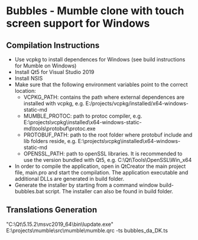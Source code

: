 Bubbles - Mumble clone with touch screen support for Windows
=======================================

## Compilation Instructions

- Use vcpkg to install dependences for Windows (see build instructions for Mumble on Windows)
- Install Qt5 for Visual Studio 2019
- Install NSIS
- Make sure that the following environment variables point to the correct location:
    * VCPKG_PATH: contains the path where external dependences are installed with vcpkg, e.g. E:/projects/vcpkg/installed/x64-windows-static-md
    * MUMBLE_PROTOC: path to protoc compiler, e.g. E:\projects\vcpkg\installed\x64-windows-static-md\tools\protobuf\protoc.exe
    * PROTOBUF_PATH: path to the root folder where protobuf include and lib folders reside, e.g. E:\projects\vcpkg\installed\x64-windows-static-md
    * OPENSSL_PATH: path to openSSL libraries. It is recommended to use the version bundled with Qt5, e.g. C:\Qt\Tools\OpenSSL\Win_x64
- In order to compile the application, open in QtCreator the main project file, main.pro and start the compilation. The application executable and additional DLLs are generated in build folder.
- Generate the installer by starting from a command window build-bubbles.bat script. The installer can also be found in build folder.


## Translations Generation

"C:\Qt\5.15.2\msvc2019_64\bin\lupdate.exe" E:\projects\mumble\src\mumble\mumble.qrc -ts bubbles_da_DK.ts
